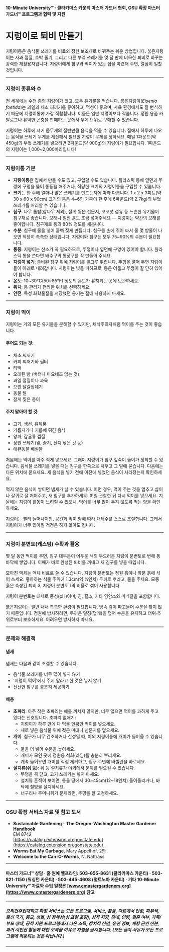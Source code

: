 #### 10-Minute University™ · 클라카마스 카운티 마스터 가드너 협회, OSU 확장 마스터 가드너™ 프로그램과 협력 및 지원

# 지렁이로 퇴비 만들기

지렁이통은 음식물 쓰레기를 비료와 정원 보조제로 바꿔주는 쉬운 방법입니다. 붉은지렁이는 사과 껍질, 호박 줄기, 그리고 다른 부엌 쓰레기를 몇 달 만에 비옥한 퇴비로 바꾸는 강력한 재활용자입니다. 지렁이에게 침구와 먹이가 있는 집을 마련해 주면, 열심히 일할 것입니다.

---

### 지렁이 종류와 수

전 세계에는 수천 종의 지렁이가 있고, 모두 유기물을 먹습니다. 붉은지렁이(*Eisenia foetida*)는 과일과 채소 찌꺼기를 좋아하고, 먹성이 좋으며, 사육 환경에서도 잘 번식하기 때문에 지렁이통에 가장 적합합니다. 이들은 일반 지렁이보다 작습니다. 정원 용품 카탈로그나 유익한 곤충을 판매하는 곳에서 무게 단위로 구매할 수 있습니다.

지렁이는 하루에 자기 몸무게의 절반만큼 음식을 먹을 수 있습니다. 집에서 하루에 나오는 음식물 쓰레기 무게를 계산해서 필요한 지렁이 무게를 정하세요. 매일 1파운드(약 450g)의 부엌 쓰레기를 넣으려면 2파운드(약 900g)의 지렁이가 필요합니다. 1파운드의 지렁이는 1,000~2,000마리입니다!

---

### 지렁이통 기본

- **지렁이통**은 집에서 만들 수도 있고, 구입할 수도 있습니다. 플라스틱 통에 옆면과 뚜껑에 구멍을 뚫어 통풍을 해주거나, 적당한 크기의 지렁이통을 구입할 수 있습니다.
- **크기**는 한 주에 얼마나 많은 쓰레기를 만드는지에 따라 다릅니다. 1 x 2 x 3피트(약 30 x 60 x 90cm) 크기의 통은 4~6인 가족이 한 주에 6파운드(약 2.7kg)의 부엌 쓰레기를 처리할 수 있습니다.
- **침구**: 나무 톱밥(삼나무 제외), 잘게 찢은 신문지, 코코넛 섬유 등 느슨한 유기물이 침구재로 좋습니다. 모래나 일반 흙도 조금 넣어주세요 — 지렁이는 약간의 모래를 좋아합니다. 침구재로 통의 80% 정도를 채웁니다.
- **수분**: 침구에 물을 넣어 흠뻑 젖게 만듭니다. 침구를 손에 쥐어 짜서 물 몇 방울이 나오면 적당히 촉촉한 상태입니다. 지렁이와 침구는 모두 75~90%의 수분이 필요합니다.
- **통풍**: 지렁이는 산소가 꼭 필요하므로, 뚜껑이나 옆면에 구멍이 있어야 합니다. 플라스틱 통을 쓴다면 배수구와 통풍구를 꼭 만들어 주세요.
- **지렁이 넣기**: 준비된 침구 위에 지렁이를 골고루 뿌립니다. 뚜껑을 열어 두면 지렁이들이 아래로 내려갑니다. 지렁이는 빛을 피하므로, 통은 어둡고 뚜껑이 잘 닫혀 있어야 합니다.
- **온도**: 10~30°C(50~85°F) 정도의 온도가 유지되는 곳에 보관하세요.
- **위치**: 통 관리가 편리한 위치를 선택하세요.
- **안전**: 독성 화학물질을 저장했던 용기는 절대 사용하지 마세요.

---

### 지렁이 먹이

지렁이는 거의 모든 유기물을 분해할 수 있지만, 채식주의자처럼 먹이를 주는 것이 좋습니다.

#### 주어도 되는 것:

- 채소 찌꺼기
- 커피 찌꺼기와 필터
- 티백
- 오래된 빵 (버터나 마요네즈 없는 것)
- 과일 껍질이나 과육
- 으깬 달걀껍데기
- 동물 털
- 잘게 찢은 종이

#### 주지 말아야 할 것:

- 고기, 생선, 유제품
- 기름지거나 기름에 튀긴 음식
- 양파, 감귤류 껍질
- 정원 쓰레기(잎, 줄기, 잔디 깎은 것 등)
- 애완동물 배설물

처음에는 먹이를 아주 적게 넣으세요. 그래야 지렁이가 침구 깊숙이 들어가 정착할 수 있습니다. 음식물 쓰레기를 넣을 때는 침구를 한쪽으로 치우고 그 밑에 묻습니다. 다음에는 다른 위치에 묻으세요. 새 음식을 넣기 전에 이전에 넣었던 음식이 사라졌는지 확인하세요.

먹지 않은 음식이 쌓이면 냄새가 날 수 있습니다. 이런 경우, 먹이 주는 것을 멈추고 삽이나 갈퀴로 잘 저어주고, 새 침구를 추가하세요. 며칠 관찰한 뒤 다시 먹이를 넣으세요. 겨울에는 지렁이 활동이 느려질 수 있으니, 먹이를 너무 많이 주지 않도록 먹는 양을 확인하세요.

지렁이는 빨리 늘어나지만, 공간과 먹이 양에 따라 개체수를 스스로 조절합니다. 그래서 지렁이가 너무 많아질 걱정은 하지 않아도 됩니다.

---

### 지렁이 분변토(캐스팅) 수확과 활용

몇 달 동안 먹이를 주면, 침구 대부분이 어두운 색의 부드러운 지렁이 분변토로 변해 통 바닥에 쌓입니다. 이때가 바로 완성된 퇴비를 꺼내고 새 침구를 넣을 때입니다.

모아진 액체는 액체 비료로 쓸 수 있습니다. 지렁이 분변토는 정원 흙이나 화분 흙에 섞어 쓰세요. 좋아하는 식물 주위에 1.3cm(약 ½인치) 두께로 뿌리고, 물을 주세요. 모종 흙은 숙성된 퇴비 3, 지렁이 분변토 1의 비율로 섞어 사용합니다.

지렁이 분변토는 대체로 중성(pH)이며, 인, 질소, 기타 영양소와 미네랄을 포함합니다.

붉은지렁이는 일년 내내 촉촉한 환경이 필요합니다. 땅속 깊이 파고들어 수분을 찾지 않기 때문입니다. 정원에 방사하려면, 두꺼운 멀칭(덮개)을 덮어 수분을 유지하고 더위·추위로부터 보호하세요. 어려우면 방사하지 마세요.

---

### 문제와 해결책

#### 냄새

냄새는 다음과 같이 조절할 수 있습니다.

- 음식물 쓰레기를 너무 많이 넣지 않기
- '지렁이 먹이'에서 주지 말라고 한 것은 넣지 않기
- 신선한 침구를 충분히 제공하기

#### 해충

- **초파리**: 아주 작은 초파리는 해를 끼치지 않지만, 너무 많으면 먹이를 과하게 주고 있다는 신호입니다. 초파리 없애기:
  - 지렁이가 하루 만에 다 먹을 만큼만 먹이를 넣으세요.
  - 새로 넣은 음식물 위에 젖은 마대나 신문지를 덮으세요.
- **개미**: 침구가 너무 건조하거나 산성일 때, 야외 지렁이통에 개미가 들어올 수 있습니다.
  - 물을 더 넣어 수분을 높이세요.
  - 개미가 모인 곳에 정원용 석회(라임)를 충분히 뿌리세요.
  - 계속 들어오면 개미를 직접 제거하고, 입구 주변에 바셀린을 바르세요.
- **설치류(쥐 등)**: 쥐 등 설치류가 야외에서 문제를 일으킬 수 있습니다.
  - 뚜껑을 꼭 닫고, 고기 쓰레기는 넣지 마세요.
  - 설치류 흔적이 보이면, 통을 땅에서 30~45cm(12~18인치) 들어올리거나, 바닥에 철망을 설치하세요.
  - 너구리나 주머니쥐가 문제라면, 뚜껑을 잘 고정하세요.

---

### OSU 확장 서비스 자료 및 참고 도서

- **Sustainable Gardening – The Oregon-Washington Master Gardener Handbook**  
  EM 8742  
  [https://catalog.extension.oregonstate.edu](https://catalog.extension.oregonstate.edu)
- **Worms Eat My Garbage**, Mary Appelhof, 2판
- **Welcome to the Can-O-Worms**, N. Nattrass

---

#### 마스터 가드너™ 상담 · 홈 원예 헬프라인: 503-655-8631 (클라카마스 카운티) · 503-821-1150 (워싱턴 카운티) · 503-445-4608 (멀트노마 카운티) · 기타 10-Minute University™ 자료와 수업 일정은 [www.cmastergardeners.org](https://www.cmastergardeners.org) 참고

---

##### 오리건주립대학교 확장 서비스는 모든 프로그램, 서비스, 활동, 자료에서 인종, 피부색, 출신 국가, 종교, 성별, 성 정체성(성 표현 포함), 성적 지향, 장애, 연령, 결혼 여부, 가족/부모 상태, 공적 지원 프로그램에서 나온 소득, 정치적 신념, 유전 정보, 재향 군인 신분, 과거 시민권 활동에 대한 보복을 이유로 차별을 금지합니다. (모든 금지 사유가 모든 프로그램에 적용되는 것은 아닙니다.)
---